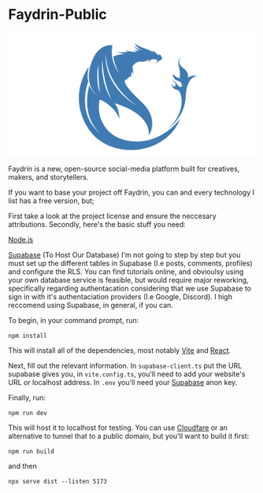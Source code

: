 # Faydrin-Public
![alt text](public/banner-trans.png)

Faydrin is a new, open-source social-media platform built for creatives, makers, and storytellers. 

If you want to base your project off Faydrin, you can and every technology I list has a free version, but;

First take a look at the project license and ensure the neccesary attributions. Secondly, here's the basic stuff you need:

[Node.js](https://nodejs.org/en)

[Supabase](https://supabase.com/) (To Host Our Database)
I'm not going to step by step but you must set up the different tables in Supabase (I.e posts, comments, profiles) and configure the RLS. You can find tutorials online, and obvioulsy using your own database service is feasible, but would require major reworking, specifically regarding authentacation considering that we use Supabase to sign in with it's authentaciation providers (I.e Google, Discord). I high reccomend using Supabase, in general, if you can.  

To begin, in your command prompt, run:
```
npm install
```
This will install all of the dependencies, most notably [Vite](https://vite.dev/) and [React](https://react.dev/). 

Next, fill out the relevant information. In `supabase-client.ts` put the URL supabase gives you, in `vite.config.ts`, you'll need to add your website's URL or localhost address. In `.env` you'll need your [Supabase](https://supabase.com/) anon key.

Finally, run:

```
npm run dev
```

This will host it to localhost for testing. You can use [Cloudfare](https://www.cloudflare.com/) or an alternative to tunnel that to a public domain, but you'll want to build it first:

```
npm run build
```

and then 

```
npx serve dist --listen 5173
```
